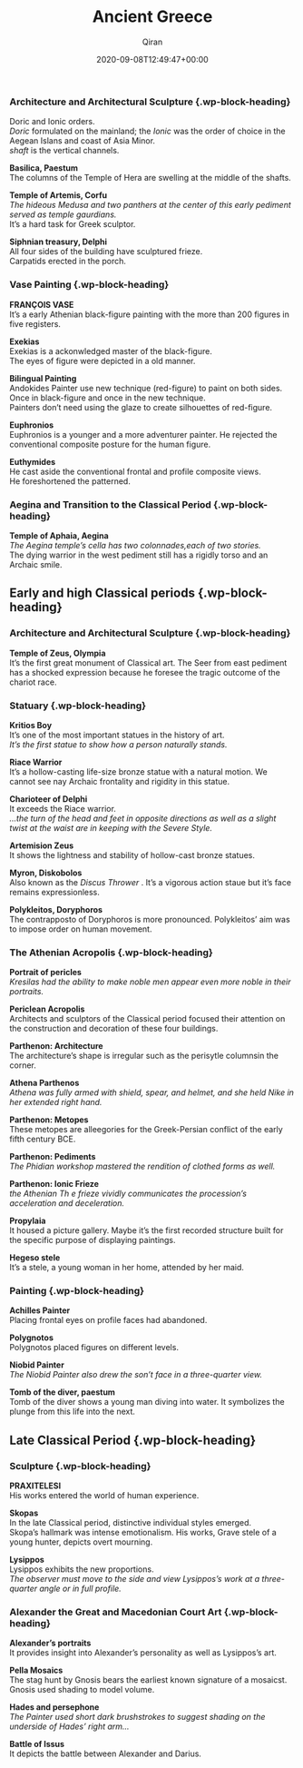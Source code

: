 ﻿---
title: Ancient Greece
author: Qiran
type: post
date: 2020-09-08T12:49:47+00:00
aliases: ["/ancient-greece/"]
categories:
  - Art through the Ages

---
### Architecture and Architectural Sculpture {.wp-block-heading}

Doric and Ionic orders.  
_Doric_ formulated on the mainland; the _Ionic_ was the order of choice in the Aegean Islans and coast of Asia Minor.  
_shaft_ is the vertical channels.

**Basilica, Paestum**  
The columns of the Temple of Hera are swelling at the middle of the shafts.

**Temple of Artemis, Corfu**  
_The hideous Medusa and two panthers at the center of this early pediment served as temple gaurdians._  
It&#8217;s a hard task for Greek sculptor.

**Siphnian treasury, Delphi**  
All four sides of the building have sculptured frieze.  
Carpatids erected in the porch.

### Vase Painting {.wp-block-heading}

**FRANÇOIS VASE**  
It&#8217;s a early Athenian black-figure painting with the more than 200 figures in five registers.

**Exekias**  
Exekias is a ackonwledged master of the black-figure.  
The eyes of figure were depicted in a old manner.

**Bilingual Painting**  
Andokides Painter use new technique (red-figure) to paint on both sides. Once in black-figure and once in the new technique.  
Painters don&#8217;t need using the glaze to create silhouettes of red-figure.

**Euphronios**  
Euphronios is a younger and a more adventurer painter. He rejected the conventional composite posture for the human figure.

**Euthymides**  
He cast aside the conventional frontal and profile composite views.  
He foreshortened the patterned.

### Aegina and Transition to the Classical Period {.wp-block-heading}

**Temple of Aphaia, Aegina**  
_The Aegina temple&#8217;s cella has two colonnades,each of two stories._  
The dying warrior in the west pediment still has a rigidly torso and an Archaic smile.

## Early and high Classical periods {.wp-block-heading}

### Architecture and Architectural Sculpture {.wp-block-heading}

**Temple of Zeus, Olympia**  
It&#8217;s the first great monument of Classical art. The Seer from east pediment has a shocked expression because he foresee the tragic outcome of the chariot race.

### Statuary {.wp-block-heading}

**Kritios Boy**  
It&#8217;s one of the most important statues in the history of art.  
_It&#8217;s the first statue to show how a person naturally stands._

**Riace Warrior**  
It&#8217;s a hollow-casting life-size bronze statue with a natural motion. We cannot see nay Archaic frontality and rigidity in this statue.

**Charioteer of Delphi**  
It exceeds the Riace warrior.  
_…the turn of the head and feet in opposite directions as well as a slight twist at the waist are in keeping with the Severe Style._

**Artemision Zeus**  
It shows the lightness and stability of hollow-cast bronze statues.

**Myron, Diskobolos**  
Also known as the _Discus Thrower_ . It&#8217;s a vigorous action staue but it&#8217;s face remains expressionless.

**Polykleitos, Doryphoros**  
The contrapposto of Doryphoros is more pronounced. Polykleitos&#8217; aim was to impose order on human movement.

### The Athenian Acropolis {.wp-block-heading}

**Portrait of pericles**  
_Kresilas had the ability to make noble men appear even more noble in their portraits._

**Periclean Acropolis**  
Architects and sculptors of the Classical period focused their attention on the construction and decoration of these four buildings.

**Parthenon: Architecture**  
The architecture&#8217;s shape is irregular such as the perisytle columnsin the corner.

**Athena Parthenos**  
_Athena was fully armed with shield, spear, and helmet, and she held Nike in her extended right hand._

**Parthenon: Metopes**  
These metopes are alleegories for the Greek-Persian conflict of the early fifth century BCE.

**Parthenon: Pediments**  
_The Phidian workshop mastered the rendition of clothed forms as well._

**Parthenon: Ionic Frieze**  
_the Athenian Th e frieze vividly communicates the procession’s acceleration and deceleration._

**Propylaia**  
It housed a picture gallery. Maybe it&#8217;s the first recorded structure built for the specific purpose of displaying paintings.

**Hegeso stele**  
It&#8217;s a stele, a young woman in her home, attended by her maid.

### Painting {.wp-block-heading}

**Achilles Painter**  
Placing frontal eyes on profile faces had abandoned.

**Polygnotos**  
Polygnotos placed figures on different levels.

**Niobid Painter**  
_The Niobid Painter also drew the son&#8217;t face in a three-quarter view._

**Tomb of the diver, paestum**  
Tomb of the diver shows a young man diving into water. It symbolizes the plunge from this life into the next.

## Late Classical Period {.wp-block-heading}

### Sculpture {.wp-block-heading}

**PRAXITELESI**  
His works entered the world of human experience.

**Skopas**  
In the late Classical period, distinctive individual styles emerged.  
Skopa&#8217;s hallmark was intense emotionalism. His works, Grave stele of a young hunter, depicts overt mourning.

**Lysippos**  
Lysippos exhibits the new proportions.  
_The observer must move to the side and view Lysippos&#8217;s work at a three-quarter angle or in full profile._

### Alexander the Great and Macedonian Court Art {.wp-block-heading}

**Alexander&#8217;s portraits**  
It provides insight into Alexander&#8217;s personality as well as Lysippos&#8217;s art.

**Pella Mosaics**  
The stag hunt by Gnosis bears the earliest known signature of a mosaicst.  
Gnosis used shading to model volume.

**Hades and persephone**  
_The Painter used short dark brushstrokes to suggest shading on the underside of Hades&#8217; right arm…_

**Battle of Issus**  
It depicts the battle between Alexander and Darius.
